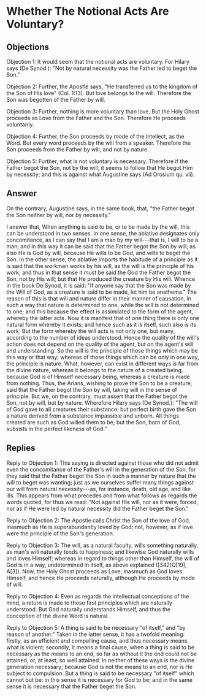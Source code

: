 # Whether The Notional Acts Are Voluntary?

## Objections

Objection 1: It would seem that the notional acts are voluntary. For Hilary says (De Synod.): "Not by natural necessity was the Father led to beget the Son."

Objection 2: Further, the Apostle says, "He transferred us to the kingdom of the Son of His love" (Col. 1:13). But love belongs to the will. Therefore the Son was begotten of the Father by will.

Objection 3: Further, nothing is more voluntary than love. But the Holy Ghost proceeds as Love from the Father and the Son. Therefore He proceeds voluntarily.

Objection 4: Further, the Son proceeds by mode of the intellect, as the Word. But every word proceeds by the will from a speaker. Therefore the Son proceeds from the Father by will, and not by nature.

Objection 5: Further, what is not voluntary is necessary. Therefore if the Father begot the Son, not by the will, it seems to follow that He begot Him by necessity; and this is against what Augustine says (Ad Orosium qu. vii).

## Answer

On the contrary, Augustine says, in the same book, that, "the Father begot the Son neither by will, nor by necessity."

I answer that, When anything is said to be, or to be made by the will, this can be understood in two senses. In one sense, the ablative designates only concomitance, as I can say that I am a man by my will---that is, I will to be a man; and in this way it can be said that the Father begot the Son by will; as also He is God by will, because He wills to be God, and wills to beget the Son. In the other sense, the ablative imports the habitude of a principle as it is said that the workman works by his will, as the will is the principle of his work; and thus in that sense it must be said the God the Father begot the Son, not by His will; but that He produced the creature by His will. Whence in the book De Synod, it is said: "If anyone say that the Son was made by the Will of God, as a creature is said to be made, let him be anathema." The reason of this is that will and nature differ in their manner of causation, in such a way that nature is determined to one, while the will is not determined to one; and this because the effect is assimilated to the form of the agent, whereby the latter acts. Now it is manifest that of one thing there is only one natural form whereby it exists; and hence such as it is itself, such also is its work. But the form whereby the will acts is not only one, but many, according to the number of ideas understood. Hence the quality of the will's action does not depend on the quality of the agent, but on the agent's will and understanding. So the will is the principle of those things which may be this way or that way; whereas of those things which can be only in one way, the principle is nature. What, however, can exist in different ways is far from the divine nature, whereas it belongs to the nature of a created being; because God is of Himself necessary being, whereas a creature is made from nothing. Thus, the Arians, wishing to prove the Son to be a creature, said that the Father begot the Son by will, taking will in the sense of principle. But we, on the contrary, must assert that the Father begot the Son, not by will, but by nature. Wherefore Hilary says (De Synod.): "The will of God gave to all creatures their substance: but perfect birth gave the Son a nature derived from a substance impassible and unborn. All things created are such as God willed them to be; but the Son, born of God, subsists in the perfect likeness of God."

## Replies

Reply to Objection 1: This saying is directed against those who did not admit even the concomitance of the Father's will in the generation of the Son, for they said that the Father begot the Son in such a manner by nature that the will to beget was wanting; just as we ourselves suffer many things against our will from natural necessity---as, for instance, death, old age, and like ills. This appears from what precedes and from what follows as regards the words quoted, for thus we read: "Not against His will, nor as it were, forced, nor as if He were led by natural necessity did the Father beget the Son."

Reply to Objection 2: The Apostle calls Christ the Son of the love of God, inasmuch as He is superabundantly loved by God; not, however, as if love were the principle of the Son's generation.

Reply to Objection 3: The will, as a natural faculty, wills something naturally, as man's will naturally tends to happiness; and likewise God naturally wills and loves Himself; whereas in regard to things other than Himself, the will of God is in a way, undetermined in itself, as above explained ([342]Q[19], A[3]). Now, the Holy Ghost proceeds as Love, inasmuch as God loves Himself, and hence He proceeds naturally, although He proceeds by mode of will.

Reply to Objection 4: Even as regards the intellectual conceptions of the mind, a return is made to those first principles which are naturally understood. But God naturally understands Himself, and thus the conception of the divine Word is natural.

Reply to Objection 5: A thing is said to be necessary "of itself," and "by reason of another." Taken in the latter sense, it has a twofold meaning: firstly, as an efficient and compelling cause, and thus necessary means what is violent; secondly, it means a final cause, when a thing is said to be necessary as the means to an end, so far as without it the end could not be attained, or, at least, so well attained. In neither of these ways is the divine generation necessary; because God is not the means to an end, nor is He subject to compulsion. But a thing is said to be necessary "of itself" which cannot but be: in this sense it is necessary for God to be; and in the same sense it is necessary that the Father beget the Son.